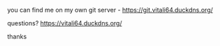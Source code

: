 you can find me on my own git server - https://git.vitali64.duckdns.org/

questions? https://vitali64.duckdns.org/

thanks

